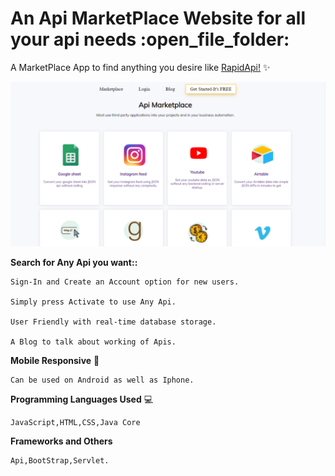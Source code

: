 <h1>An Api MarketPlace Website for all your api needs :open_file_folder:</h1>

  
  A MarketPlace App to find anything you desire like <a href="www.rapidapi.com">RapidApi!</a> :sparkles:
  
  ![Api Marketplace](src/main/Api-1.png)

**Search for Any Api you want::**

	Sign-In and Create an Account option for new users.
	
	Simply press Activate to use Any Api.

	User Friendly with real-time database storage.

	A Blog to talk about working of Apis.


**Mobile Responsive** :iphone:

	Can be used on Android as well as Iphone.

**Programming Languages Used** :computer:

	JavaScript,HTML,CSS,Java Core 

**Frameworks and Others** 
	
	Api,BootStrap,Servlet.
